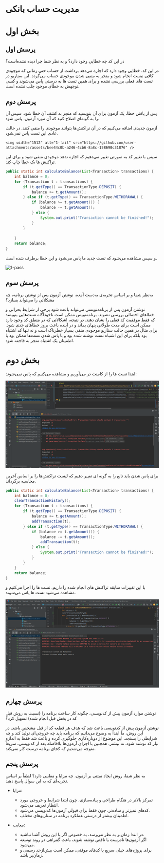 # مدیریت حساب بانکی


# بخش اول

## پرسش اول
در این کد چه خطایی وجود دارد؟ و به نظر شما چرا دیده نشده‌است؟


در این کد، خطایی وجود دارد که اجازه می‌دهد برداشت از حساب حتی زمانی که موجودی کافی نیست انجام شود و منجر به منفی شدن موجودی حساب می‌گردد. این سناریو در تست های فعلی بررسی نشده و برای همین تست ها به درستی پاس می‌شوند و کسی توجهش به خطای موجود جلب نشده است.


## پرسش دوم
پس از یافتن خطا، یک آزمون برای آن بنویسید که منجر به کشف آن خطا شود. سپس آن را به گونه‌ای اصلاح کنید که آن مورد آزمون، پاس شود.

آزمون جدیدی اضافه می‌کنیم که در آن تراکنش‌ها بتوانند موجودی را منفی کنند. در حالت عادی این تست پاس نمی‌شود.

    <img width="1512" alt="1-fail" src="https://github.com/user-attachments/assets/bee44c0b-a246-4cb6-8a8c-158690c31876" />


سپس با تغییر کد به صورتی تغییر می‌دهیم که اجازه ندهد موجودی منفی شود و برای این تراکنش ها یک خطا چاپ کند.
```java
public static int calculateBalance(List<Transaction> transactions) {
    int balance = 0;
    for (Transaction t : transactions) {
        if (t.getType() == TransactionType.DEPOSIT) {
            balance += t.getAmount();
        } else if (t.getType() == TransactionType.WITHDRAWAL) {
            if (balance >= t.getAmount()) {
                balance -= t.getAmount();
            } else {
                System.out.print("Transaction cannot be finished!");
            }
        }

    }
    return balance;
}
```

و سپس مشاهده می‌شود که تست جدید ما پاس می‌شود و این خطا برطرف شده است.

<img width="1512" alt="1-pass" src="https://github.com/user-attachments/assets/2d45d890-4fa0-4354-bdc1-2d1416e911aa" />

## پرسش سوم
به‌نظر شما و بر اساس تجربه‌ی به‌دست آمده، نوشتن آزمون پس از نوشتن برنامه، چه مشکلاتی را می‌تواند بسازد؟

نوشتن آزمون پس از برنامه‌نویسی می‌تواند باعث شود برخی از شرایط بحرانی و خطاهای احتمالی بررسی نشوند.
برنامه‌نویس ممکن است ناخودآگاه تست‌هایی بنویسد که فقط موفقیت کد فعلی را نشان دهند.
در نتیجه، اشکالاتی که در منطق کد وجود دارد ممکن است برای مدت طولانی پنهان بماند و در آینده باعث بروز خطاهای جدی شود. برای مثال در همین حالت سناریو موجودی منفی بسیار خطرناک است و نه تنها کد اشتباه بود بلکه برای این اشتباه تست نوشته شده بود و با پاس شدن تست‌ها ممکن بود با اطمینان یک اشتباه منجر به فاجعه شود.


# بخش دوم

ابتدا تست ها را از کامنت در می‌آوریم و مشاهده می‌کنیم که پاس نمی‌شوند:

![2-fail.png](2-fail.png)


برای پاس شدن باید تابع را به گونه ای تغییر دهیم که لیست تراکنش‌ها را بر اساس آخرین محاسبه برگرداند.

```java
public static int calculateBalance(List<Transaction> transactions) {
    int balance = 0;
    clearTransactionHistory();
    for (Transaction t : transactions) {
        if (t.getType() == TransactionType.DEPOSIT) {
            balance += t.getAmount();
            addTransaction(t);
        } else if (t.getType() == TransactionType.WITHDRAWAL) {
            if (balance >= t.getAmount()) {
                balance -= t.getAmount();
                addTransaction(t);
            } else {
                System.out.print("Transaction cannot be finished!");
            }
        }
    }
    return balance;
}
```

با این تغییرات سابقه تراکنش های انجام شده را داریم. تست ها را اجرا می‌کنیم و مشاهده می‌شود تست ها پاس می‌شوند.

![2-pass.png](2-pass.png)

## پرسش چهارم

نوشتن موارد آزمون پیش از کدنویسی، چگونه کار ساخت برنامه را (نسبت به روش قبل که در بخش قبل انجام شده) تسهیل کرد؟

نوشتن آزمون پیش از کدنویسی باعث شد که هدف هر قطعه کد از قبل مشخص باشد.
در این روش، ما ابتدا به وضوح می‌دانیم که برنامه باید چه خروجی‌ای تولید کند و چه شرایطی را بسنجد. این موضوع از دوباره‌کاری جلوگیری کرده و باعث شد فقط به اندازه نیاز کد نوشته شود، نه بیشتر.
همچنین با اجرای آزمون‌ها بلافاصله بعد از کدنویسی، سریعاً متوجه می‌شدیم که کجای برنامه درست کار نمی‌کند.

## پرسش پنجم 

به نظر شما، روش ایجاد مبتنی بر آزمون، چه مزایا و معایبی دارد؟ لطفاً بر اساس تجربه‌ای که به این سوال پاسخ دهید.

- مزایا:

  - تمرکز بالاتر در هنگام طراحی و پیاده‌سازی، چون ابتدا شرایط و خروجی مورد انتظار تعریف می‌شود.
  - کدهای تمیزتر و ساده‌تر، چون فقط برای قبولی آزمون‌ها کدنویسی می‌شود.
  - اطمینان بیشتر از درستی عملکرد برنامه در سناریوهای مختلف.
- معایب:

  - در ابتدا زمان‌بر به نظر می‌رسد، به خصوص اگر با این روش آشنا نباشید.
  - اگر آزمون‌ها نادرست یا ناقص نوشته شوند، باعث گمراهی در روند توسعه می‌شود.
  - برای پروژه‌های خیلی سریع یا کدهای موقتی، ممکن است بیش‌ازحد رسمی و زمان‌بر باشد.